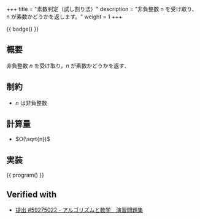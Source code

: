 +++
title = "素数判定（試し割り法）"
description = "非負整数 n を受け取り、n が素数かどうかを返します。"
weight = 1
+++

{{ badge() }}

## 概要
非負整数 $n$ を受け取り，$n$ が素数かどうかを返す．

## 制約
- $n$ は非負整数

## 計算量
- $O(\sqrt{n})$

## 実装
{{ program() }}

## Verified with
- [提出 #59275022 - アルゴリズムと数学　演習問題集](https://atcoder.jp/contests/math-and-algorithm/submissions/59275022)
